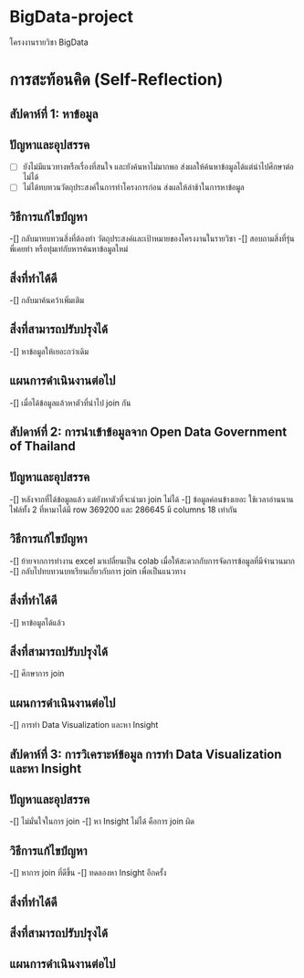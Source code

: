 # BigData-project
โครงงานรายวิชา BigData
# การสะท้อนคิด (Self-Reflection)

## สัปดาห์ที่ 1: หาข้อมูล

## ปัญหาและอุปสรรค
-[ ] ยังไม่มีแนวทางหรือเรื่องที่สนใจ และยังค้นหาไม่มากพอ ส่งผลให้ค้นหาข้อมูลได้แต่นำไปศึกษาต่อไม่ได้
-[ ] ไม่ได้ทบทวนวัตถุประสงค์ในการทำโครงการก่อน ส่งผลให้ล่าช้าในการหาข้อมูล

 ## วิธีการแก้ไขปํญหา
-[] กลับมาทบทวนสิ่งที่ต้องทำ วัตถุประสงค์และเป้าหมายของโครงงานในรายวิชา
-[] สอบถามสิ่งที่รุ่นพี่เคยทำ หรือทุ่มเท่กับหารค้นหาข้อมูลใหม่

## สิ่งที่ทำได้ดี
-[] กลับมาค้นคว้าเพิ่มเติม

## สิ่งที่สามารถปรับปรุงได้
-[] หาข้อมูลให้เยอะกว่าเดิม

## แผนการดำเนินงานต่อไป
-[] เมื่อได้ข้อมูลแล้วหาตัวที่นำไป join กัน


## สัปดาห์ที่ 2: การนำเข้าข้อมูลจาก Open Data Government of Thailand

## ปัญหาและอุปสรรค
-[] หลังจากที่ได้ข้อมูลแล้ว แต่ยังหาตัวที่จะนำมา join ไม่ได้
-[] ข้อมูลค่อนข้างเยอะ ใช้เวลาอ่านนาน ไฟล์ทั้ง 2 ที่หามาได้มี row 369200 และ 286645 มี columns 18 เท่ากัน

 ## วิธีการแก้ไขปํญหา
-[] ย้ายจากการทำงาน excel มาเปลี่ยนเป็น colab เมื่อให้สะดวกกับการจัดการข้อมูลที่มีจำนวนมาก
-[] กลับไปทบทวนบทเรียนเกี่ยวกับการ join เพื่อเป็นแนวทาง

## สิ่งที่ทำได้ดี
-[] หาข้อมูลได้แล้ว
## สิ่งที่สามารถปรับปรุงได้
-[] ศึกษาการ join

## แผนการดำเนินงานต่อไป
-[] การทำ Data Visualization และหา Insight


 ## สัปดาห์ที่ 3: การวิเคราะห์ข้อมูล การทำ Data Visualization และหา Insight

## ปัญหาและอุปสรรค
-[] ไม่มั่นใจในการ join
-[] หา Insight ไม่ได้ คือการ join ผิด

 ## วิธีการแก้ไขปํญหา
-[] หาการ join ที่ดีขึ้น
-[] ทดลองหา Insight อีกครั้ง

## สิ่งที่ทำได้ดี

## สิ่งที่สามารถปรับปรุงได้

## แผนการดำเนินงานต่อไป


